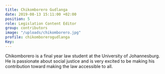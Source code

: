 ```yaml
---
title: Chikomborero Gudlanga
date: 2019-08-13 15:11:00 +02:00
position: 5
role: Legislation Content Editor
group: contributors
image: "/uploads/chikomborero.jpg"
profile: chikomborerogudlanga
Key: 
---
```


Chikomborero is a final year law student at the University of Johannesburg. He is passionate about social justice and is very excited to be making his contribution toward making the law accessible to all.